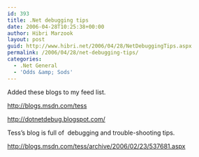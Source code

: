 ```yaml
---
id: 393
title: .Net debugging tips
date: 2006-04-28T10:25:38+00:00
author: Hibri Marzook
layout: post
guid: http://www.hibri.net/2006/04/28/NetDebuggingTips.aspx
permalink: /2006/04/28/net-debugging-tips/
categories:
  - .Net General
  - 'Odds &amp; Sods'
---
```

Added these blogs to my feed list.

<http://blogs.msdn.com/tess>

<http://dotnetdebug.blogspot.com/>

Tess&#8217;s blog is full of&nbsp; debugging and trouble-shooting tips. 

<http://blogs.msdn.com/tess/archive/2006/02/23/537681.aspx>